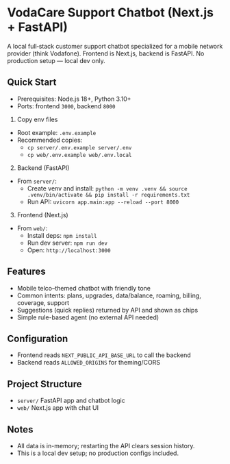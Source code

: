 # VodaCare Support Chatbot (Next.js + FastAPI)

A local full‑stack customer support chatbot specialized for a mobile network provider (think Vodafone). Frontend is Next.js, backend is FastAPI. No production setup — local dev only.

## Quick Start

- Prerequisites: Node.js 18+, Python 3.10+
- Ports: frontend `3000`, backend `8000`

1) Copy env files

- Root example: `.env.example`
- Recommended copies:
  - `cp server/.env.example server/.env`
  - `cp web/.env.example web/.env.local`

2) Backend (FastAPI)

- From `server/`:
  - Create venv and install: `python -m venv .venv && source .venv/bin/activate && pip install -r requirements.txt`
  - Run API: `uvicorn app.main:app --reload --port 8000`

3) Frontend (Next.js)

- From `web/`:
  - Install deps: `npm install`
  - Run dev server: `npm run dev`
  - Open: `http://localhost:3000`

## Features

- Mobile telco–themed chatbot with friendly tone
- Common intents: plans, upgrades, data/balance, roaming, billing, coverage, support
- Suggestions (quick replies) returned by API and shown as chips
- Simple rule-based agent (no external API needed)

## Configuration

- Frontend reads `NEXT_PUBLIC_API_BASE_URL` to call the backend
- Backend reads `ALLOWED_ORIGINS` for theming/CORS

## Project Structure

- `server/` FastAPI app and chatbot logic
- `web/` Next.js app with chat UI

## Notes

- All data is in-memory; restarting the API clears session history.
- This is a local dev setup; no production configs included.
